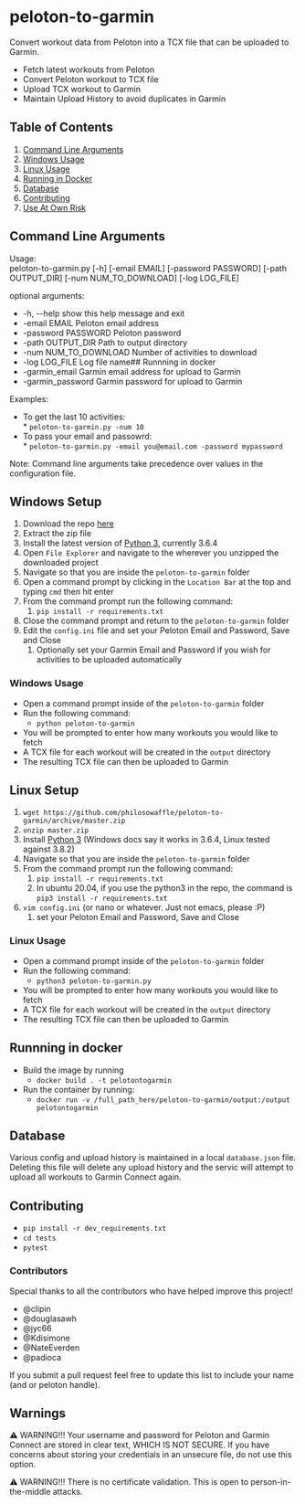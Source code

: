 # peloton-to-garmin

Convert workout data from Peloton into a TCX file that can be uploaded to Garmin.

* Fetch latest workouts from Peloton
* Convert Peloton workout to TCX file
* Upload TCX workout to Garmin
* Maintain Upload History to avoid duplicates in Garmin

## Table of Contents

1. [Command Line Arguments](#command-line-arguments)
1. [Windows Usage](#windows-usage)
1. [Linux Usage](#linux-usage)
1. [Running in Docker](#running-in-docker)
1. [Database](#database)
1. [Contributing](#contributing)
1. [Use At Own Risk](#warnings)

## Command Line Arguments

Usage:  
peloton-to-garmin.py [-h] [-email EMAIL] [-password PASSWORD] [-path OUTPUT_DIR] [-num NUM_TO_DOWNLOAD] [-log LOG_FILE]

optional arguments:

  * -h, --help            show this help message and exit  
  * -email EMAIL          Peloton email address  
  * -password PASSWORD    Peloton password  
  * -path OUTPUT_DIR      Path to output directory  
  * -num NUM_TO_DOWNLOAD  Number of activities to download  
  * -log LOG_FILE         Log file name## Runnning in docker  
  * -garmin_email         Garmin email address for upload to Garmin
  * -garmin_password      Garmin password for upload to Garmin
  
  Examples:

  * To get the last 10 activities:  
        * `peloton-to-garmin.py -num 10`  
  * To pass your email and passowrd:  
        * `peloton-to-garmin.py -email you@email.com -password mypassword`  
  
  Note: Command line arguments take precedence over values in the configuration file. 

## Windows Setup

1. Download the repo [here](https://github.com/philosowaffle/peloton-to-garmin/archive/master.zip)
1. Extract the zip file
1. Install the latest version of [Python 3](https://www.python.org/downloads/), currently 3.6.4
1. Open `File Explorer` and navigate to the wherever you unzipped the downloaded project
1. Navigate so that you are inside the `peloton-to-garmin` folder
1. Open a command prompt by clicking in the `Location Bar` at the top and typing `cmd` then hit enter
1. From the command prompt run the following command:
    1. `pip install -r requirements.txt`
1. Close the command prompt and return to the `peloton-to-garmin` folder
1. Edit the `config.ini` file and set your Peloton Email and Password, Save and Close
    1. Optionally set your Garmin Email and Password if you wish for activities to be uploaded automatically

### Windows Usage

* Open a command prompt inside of the `peloton-to-garmin` folder
* Run the following command:
    * `python peloton-to-garmin`
* You will be prompted to enter how many workouts you would like to fetch
* A TCX file for each workout will be created in the `output` directory
* The resulting TCX file can then be uploaded to Garmin

## Linux Setup

1. `wget https://github.com/philosowaffle/peloton-to-garmin/archive/master.zip`
1. `unzip master.zip`
1. Install [Python 3](https://www.python.org/downloads/) (Windows docs say it works in 3.6.4, Linux tested against 3.8.2)
1. Navigate so that you are inside the `peloton-to-garmin` folder
1. From the command prompt run the following command:
    1. `pip install -r requirements.txt`
    1. In ubuntu 20.04, if you use the python3 in the repo, the command is `pip3 install -r requirements.txt`
1. `vim config.ini` (or nano or whatever. Just not emacs, please :P)
    1. set your Peloton Email and Password, Save and Close

### Linux Usage

* Open a command prompt inside of the `peloton-to-garmin` folder
* Run the following command:
    * `python3 peloton-to-garmin.py`
* You will be prompted to enter how many workouts you would like to fetch
* A TCX file for each workout will be created in the `output` directory
* The resulting TCX file can then be uploaded to Garmin

## Runnning in docker

* Build the image by running
    * `docker build . -t pelotontogarmin`
* Run the container by running:
    * `docker run -v /full_path_here/peloton-to-garmin/output:/output pelotontogarmin`

## Database

Various config and upload history is maintained in a local `database.json` file. Deleting this file will delete any upload history and the servic will attempt to upload all workouts to Garmin Connect again.

## Contributing

* `pip install -r dev_requirements.txt`
* `cd tests`
* `pytest`

### Contributors

Special thanks to all the contributors who have helped improve this project!

* @clipin 
* @douglasawh
* @jyc66
* @Kdisimone
* @NateEverden
* @padioca

If you submit a pull request feel free to update this list to include your name (and or peloton handle).

## Warnings

⚠️ WARNING!!! Your username and password for Peloton and Garmin Connect are stored in clear text, WHICH IS NOT SECURE. If you have concerns about storing your credentials in an unsecure file, do not use this option.

⚠️ WARNING!!! There is no certificate validation. This is open to person-in-the-middle attacks. 
